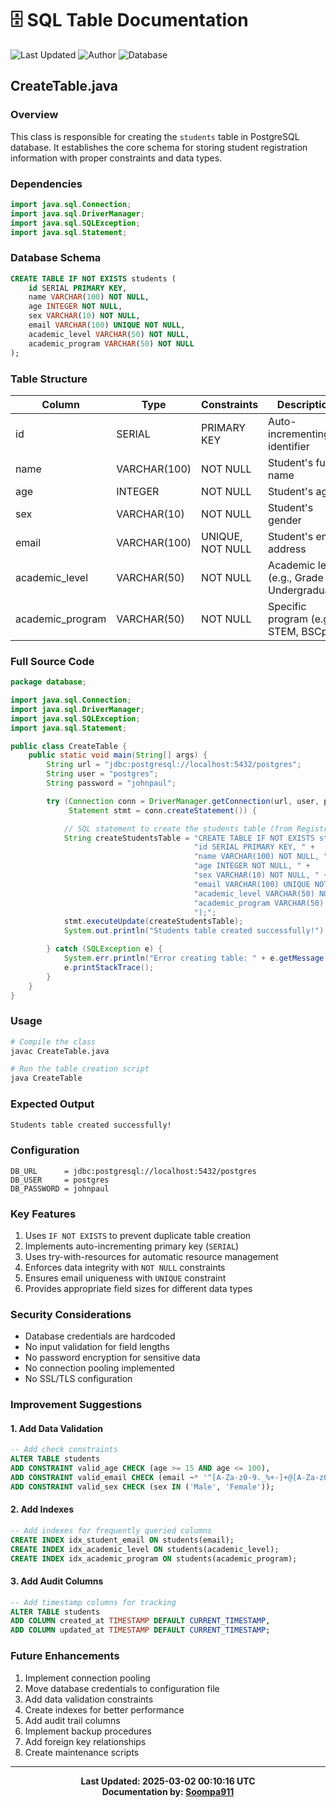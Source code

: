 # 🗄️ SQL Table Documentation
![Last Updated](https://img.shields.io/badge/Last%20Updated-2025--03--02%2000:10:16%20UTC-blue)
![Author](https://img.shields.io/badge/Author-Soompa911-green)
![Database](https://img.shields.io/badge/Database-PostgreSQL-blue)

## CreateTable.java

### Overview
This class is responsible for creating the `students` table in PostgreSQL database. It establishes the core schema for storing student registration information with proper constraints and data types.

### Dependencies
```java
import java.sql.Connection;
import java.sql.DriverManager;
import java.sql.SQLException;
import java.sql.Statement;
```

### Database Schema
```sql
CREATE TABLE IF NOT EXISTS students (
    id SERIAL PRIMARY KEY,
    name VARCHAR(100) NOT NULL,
    age INTEGER NOT NULL,
    sex VARCHAR(10) NOT NULL,
    email VARCHAR(100) UNIQUE NOT NULL,
    academic_level VARCHAR(50) NOT NULL,
    academic_program VARCHAR(50) NOT NULL
);
```

### Table Structure
| Column | Type | Constraints | Description |
|--------|------|-------------|-------------|
| id | SERIAL | PRIMARY KEY | Auto-incrementing identifier |
| name | VARCHAR(100) | NOT NULL | Student's full name |
| age | INTEGER | NOT NULL | Student's age |
| sex | VARCHAR(10) | NOT NULL | Student's gender |
| email | VARCHAR(100) | UNIQUE, NOT NULL | Student's email address |
| academic_level | VARCHAR(50) | NOT NULL | Academic level (e.g., Grade 11, Undergraduate) |
| academic_program | VARCHAR(50) | NOT NULL | Specific program (e.g., STEM, BSCpE) |

### Full Source Code
```java
package database;

import java.sql.Connection;
import java.sql.DriverManager;
import java.sql.SQLException;
import java.sql.Statement;

public class CreateTable {
    public static void main(String[] args) {
        String url = "jdbc:postgresql://localhost:5432/postgres";
        String user = "postgres";
        String password = "johnpaul";

        try (Connection conn = DriverManager.getConnection(url, user, password);
             Statement stmt = conn.createStatement()) {

            // SQL statement to create the students table (from RegistrationForm)
            String createStudentsTable = "CREATE TABLE IF NOT EXISTS students (" +
                                         "id SERIAL PRIMARY KEY, " +
                                         "name VARCHAR(100) NOT NULL, " +
                                         "age INTEGER NOT NULL, " +
                                         "sex VARCHAR(10) NOT NULL, " +
                                         "email VARCHAR(100) UNIQUE NOT NULL, " +
                                         "academic_level VARCHAR(50) NOT NULL, " +
                                         "academic_program VARCHAR(50) NOT NULL" +
                                         ");";
            stmt.executeUpdate(createStudentsTable);
            System.out.println("Students table created successfully!");

        } catch (SQLException e) {
            System.err.println("Error creating table: " + e.getMessage());
            e.printStackTrace();
        }
    }
}
```

### Usage
```bash
# Compile the class
javac CreateTable.java

# Run the table creation script
java CreateTable
```

### Expected Output
```bash
Students table created successfully!
```

### Configuration
```properties
DB_URL      = jdbc:postgresql://localhost:5432/postgres
DB_USER     = postgres
DB_PASSWORD = johnpaul
```

### Key Features
1. Uses `IF NOT EXISTS` to prevent duplicate table creation
2. Implements auto-incrementing primary key (`SERIAL`)
3. Uses try-with-resources for automatic resource management
4. Enforces data integrity with `NOT NULL` constraints
5. Ensures email uniqueness with `UNIQUE` constraint
6. Provides appropriate field sizes for different data types

### Security Considerations
- Database credentials are hardcoded
- No input validation for field lengths
- No password encryption for sensitive data
- No connection pooling implemented
- No SSL/TLS configuration

### Improvement Suggestions

#### 1. Add Data Validation
```sql
-- Add check constraints
ALTER TABLE students
ADD CONSTRAINT valid_age CHECK (age >= 15 AND age <= 100),
ADD CONSTRAINT valid_email CHECK (email ~* '^[A-Za-z0-9._%+-]+@[A-Za-z0-9.-]+\.[A-Za-z]{2,}$'),
ADD CONSTRAINT valid_sex CHECK (sex IN ('Male', 'Female'));
```

#### 2. Add Indexes
```sql
-- Add indexes for frequently queried columns
CREATE INDEX idx_student_email ON students(email);
CREATE INDEX idx_academic_level ON students(academic_level);
CREATE INDEX idx_academic_program ON students(academic_program);
```

#### 3. Add Audit Columns
```sql
-- Add timestamp columns for tracking
ALTER TABLE students
ADD COLUMN created_at TIMESTAMP DEFAULT CURRENT_TIMESTAMP,
ADD COLUMN updated_at TIMESTAMP DEFAULT CURRENT_TIMESTAMP;
```

### Future Enhancements
1. Implement connection pooling
2. Move database credentials to configuration file
3. Add data validation constraints
4. Create indexes for better performance
5. Add audit trail columns
6. Implement backup procedures
7. Add foreign key relationships
8. Create maintenance scripts

---

<div align="center">

**Last Updated: 2025-03-02 00:10:16 UTC**  
**Documentation by: [Soompa911](https://github.com/Soompa911)**

</div>
